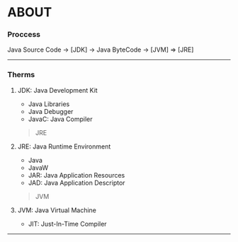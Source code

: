 
# ABOUT

### Proccess

Java Source Code -> [JDK] -> Java ByteCode -> [JVM] => [JRE]  

---

### Therms

1. JDK: Java Development Kit  
	- Java Libraries  
	- Java Debugger  
	- JavaC: Java Compiler  
	> JRE  

2. JRE: Java Runtime Environment  
	- Java  
	- JavaW  
	- JAR: Java Application Resources  
	- JAD: Java Application Descriptor  
	> JVM  

3. JVM: Java Virtual Machine  
	- JIT: Just-In-Time Compiler  

___

